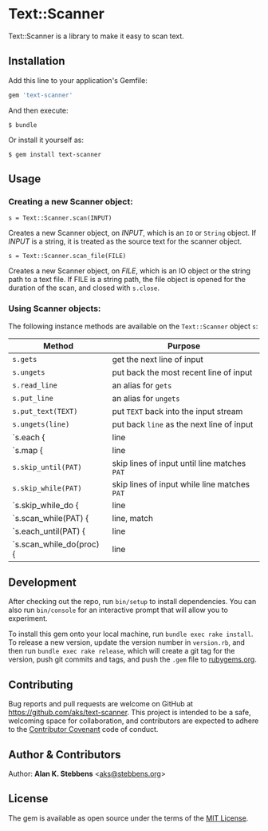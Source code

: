 # Text::Scanner

Text::Scanner is a library to make it easy to scan text.

## Installation

Add this line to your application's Gemfile:

```ruby
gem 'text-scanner'
```

And then execute:

    $ bundle

Or install it yourself as:

    $ gem install text-scanner

## Usage

### Creating a new Scanner object:

    s = Text::Scanner.scan(INPUT)

Creates a new Scanner object, on _INPUT_, which is an `IO`
or `String` object.  If _INPUT_ is a string, it is treated as the source text
for the scanner object.

    s = Text::Scanner.scan_file(FILE)

Creates a new Scanner object, on _FILE_, which is an IO object or the string
path to a text file.  If FILE is a string path, the file object is opened
for the duration of the scan, and closed with `s.close`.

### Using Scanner objects:

The following instance methods are available on the `Text::Scanner` object `s`:

| Method | Purpose |
| ---------- | --------- |
| `s.gets` | get the next line of input |
| `s.ungets` | put back the most recent line of input |
| `s.read_line` | an alias for `gets` |
| `s.put_line`  | an alias for `ungets` |
| `s.put_text(TEXT)`  | put `TEXT` back into the input stream |
| `s.ungets(line)` | put back `line` as the next line of input |
| `s.each { |line| ... }` | iterate the block over each line |
| `s.map { |line| ... }` | process each line until _EOF_ returning an array of the iteration results |
| `s.skip_until(PAT)` | skip lines of input until line matches `PAT` |
| `s.skip_while(PAT)` | skip lines of input while line matches `PAT` |
| `s.skip_while_do { |line| EXPR }` | skip lines while EXPR is true |
| `s.scan_while(PAT) { |line, match| ... }` | process lines while each line matches `PAT` |
| `s.each_until(PAT) { |line| ... }` | process lines until a line matches `PAT` |
| `s.scan_while_do(proc) { |line| EXPR}` | invoke `proc.call(line)` while EXPR is true for each line |

## Development

After checking out the repo, run `bin/setup` to install dependencies. You can
also run `bin/console` for an interactive prompt that will allow you to
experiment.

To install this gem onto your local machine, run `bundle exec rake install`. To
release a new version, update the version number in `version.rb`, and then run
`bundle exec rake release`, which will create a git tag for the version, push
git commits and tags, and push the `.gem` file to
[rubygems.org](https://rubygems.org).

## Contributing

Bug reports and pull requests are welcome on GitHub at
https://github.com/aks/text-scanner. This project is intended to be a safe,
welcoming space for collaboration, and contributors are expected to adhere to
the [Contributor Covenant](http://contributor-covenant.org) code of conduct.

## Author & Contributors

Author: **Alan K. Stebbens** \<aks@stebbens.org\>

## License

The gem is available as open source under the terms of the [MIT License](http://opensource.org/licenses/MIT).

